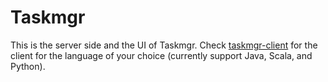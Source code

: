 # Taskmgr

This is the server side and the UI of Taskmgr. Check [taskmgr-client](#) for the client for the language of your choice (currently support Java, Scala, and Python). 
